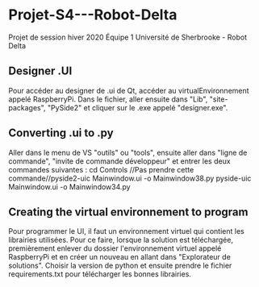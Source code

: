 # Projet-S4---Robot-Delta
Projet de session hiver 2020 Équipe 1 Université de Sherbrooke - Robot Delta


## Designer .UI
Pour accéder au designer de .ui de Qt, accéder au virtualEnvironnement appelé RaspberryPi.
Dans le fichier, aller ensuite dans "Lib", "site-packages", "PySide2"
et cliquer sur le .exe appelé "designer.exe".

## Converting .ui to .py 
Aller dans le menu de VS "outils" ou "tools", ensuite aller dans "ligne de commande",
"invite de commande développeur" et entrer les deux commandes suivantes :
cd Controls
//Pas prendre cette commande//pyside2-uic Mainwindow.ui -o Mainwindow38.py
pyside-uic Mainwindow.ui -o Mainwindow34.py

## Creating the virtual environnement to program
Pour programmer le UI, il faut un environnement virtuel qui contient les librairies utilisées.
Pour ce faire, lorsque la solution est téléchargée, premièrement enlever du dossier l'environnement
virtuel appelé RaspberryPi et en créer un nouveau en allant dans "Explorateur de solutions". Choisir 
la version de python et ensuite prendre le fichier requirements.txt pour télécharger les bonnes 
librairies.

